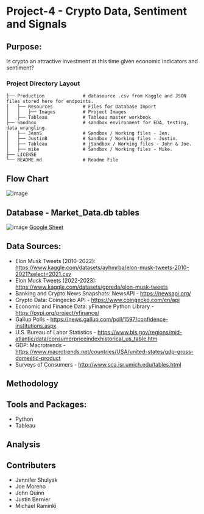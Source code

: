 # Project-4 - Crypto Data, Sentiment and Signals


## Purpose: 
Is crypto an attractive investment at this time given economic indicators and sentiment?


### Project Directory Layout

    ├── Production              # datasource .csv from Kaggle and JSON files stored here for endpoints.
    │   ├── Resources           # Files for Database Import
    │   │   ├── Images          # Project Images
    │   ├── Tableau             # Tableau master workbook
    ├── Sandbox                 # sandbox environment for EDA, testing, data wrangling.
    │   ├── JennS               # Sandbox / Working files - Jen.
    │   ├── JustinB             # Sandbox / Working files - Justin.
    │   ├── Tableau             # jSandbox / Working files - John & Joe.
    │   ├── mike                # Sandbox / Working files - Mike.    
    ├── LICENSE
    └── README.md               # Readme File

## Flow Chart
![image](https://user-images.githubusercontent.com/36682023/232347548-e0b19190-f126-4d04-bf5c-0e2957914b5e.png)

## Database - Market_Data.db tables
![image](https://user-images.githubusercontent.com/36682023/232348057-13307465-9878-47f0-b855-5e97f691b550.png)
[Google Sheet](https://docs.google.com/spreadsheets/d/1boIk5OkkzzumndtRMwkkKE1grw_CWv3P7WuklKdLLLw/edit?usp=sharing)

## Data Sources:

* Elon Musk Tweets (2010-2022): https://www.kaggle.com/datasets/ayhmrba/elon-musk-tweets-2010-2021?select=2021.csv 
* Elon Musk Tweets (2022-2023): https://www.kaggle.com/datasets/gpreda/elon-musk-tweets
* Banking and Crypto News Snapshots: NewsAPI - https://newsapi.org/
* Crypto Data: Coingecko API - https://www.coingecko.com/en/api
* Economic and Finance Data: yFinance Python Library - https://pypi.org/project/yfinance/
* Gallup Polls - https://news.gallup.com/poll/1597/confidence-institutions.aspx
* U.S. Bureau of Labor Statistics - https://www.bls.gov/regions/mid-atlantic/data/consumerpriceindexhistorical_us_table.htm
* GDP: Macrotrends - https://www.macrotrends.net/countries/USA/united-states/gdp-gross-domestic-product
* Surveys of Consumers - http://www.sca.isr.umich.edu/tables.html


## Methodology

## Tools and Packages:
* Python
* Tableau


## Analysis

## Contributers

- Jennifer Shulyak
- Joe Moreno
- John Quinn
- Justin Bernier
- Michael Raminki
